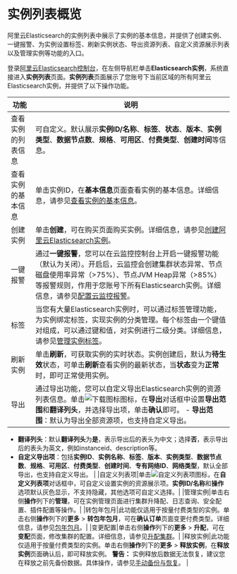 # 实例列表概览

阿里云Elasticsearch的实例列表中展示了实例的基本信息，并提供了创建实例、一键报警、为实例设置标签、刷新实例状态、导出资源列表、自定义资源展示列表以及管理实例等功能的入口。

登录[阿里云Elasticsearch控制台](https://elasticsearch-cn-hangzhou.console.aliyun.com/#/home)，在左侧导航栏单击**Elasticsearch实例**，系统直接进入**实例列表**页面。**实例列表**页面展示了您账号下当前区域的所有阿里云Elasticsearch实例，并提供了以下操作功能。

|功能|说明|
|--|--|
|查看实例的列表信息|可自定义。默认展示**实例ID/名称**、**标签**、**状态**、**版本**、**实例类型**、**数据节点数**、**规格**、**可用区**、**付费类型**、**创建时间**等信息。|
|查看实例的基本信息|单击实例ID，在**基本信息**页面查看实例的基本信息。详细信息，请参见[查看实例的基本信息](/cn.zh-CN/Elasticsearch/实例管理/查看实例的基本信息.md)。|
|创建实例|单击**创建**，可在购买页面购买实例。详细信息，请参见[创建阿里云Elasticsearch实例](/cn.zh-CN/Elasticsearch/实例管理/创建阿里云Elasticsearch实例.md)。|
|一键报警|通过**一键报警**，您可以在云监控控制台上开启一键报警功能（默认为关闭）。开启后，云监控会创建集群状态异常、节点磁盘使用率异常（\>75%）、节点JVM Heap异常（\>85%）等报警规则，作用于您账号下所有Elasticsearch实例。详细信息，请参见[配置云监控报警](/cn.zh-CN/Elasticsearch/集群监控报警/配置云监控报警.md)。|
|标签|当您有大量Elasticsearch实例时，可以通过标签管理功能，为实例绑定标签，实现实例的分类管理。每个标签由一个键值对组成，可以通过键和值，对实例进行二级分类。详细信息，请参见[管理实例标签](/cn.zh-CN/Elasticsearch/实例管理/管理实例标签.md)。|
|刷新实例|单击**刷新**，可获取实例的实时状态。实例创建后，默认为**待生效**状态，可单击**刷新**查看实例的最新状态，当**状态**变为**正常**时，即可正常使用实例。|
|导出|通过导出功能，您可以自定义导出Elasticsearch实例的资源列表信息。单击![下载图标](https://static-aliyun-doc.oss-accelerate.aliyuncs.com/assets/img/zh-CN/6587659951/p86100.png)图标，在**导出**对话框中设置**导出范围**和**翻译列头**，并选择导出项，单击**确认**即可。 -   **导出范围**：默认为导出全部资源项，也支持自定义导出。
-   **翻译列头**：默认**翻译列头**为**是**，表示导出后的表头为中文；选择**否**，表示导出后的表头为英文，例如instanceid、description等。
-   **自定义导出项**：包括**实例ID**、**实例名称**、**标签**、**版本**、**实例类型**、**数据节点数**、**规格**、**可用区**、**付费类型**、**创建时间**、**专有网络ID**、**网络类型**，默认全部导出，也支持自定义导出。 |
|自定义列表项|单击![自定义列表项](https://static-aliyun-doc.oss-accelerate.aliyuncs.com/assets/img/zh-CN/6587659951/p86107.png)图标，在**自定义列表项**对话框中，可自定义设置实例的资源展示项。**实例ID/名称**和**操作**选项默认灰色显示，不支持隐藏，其他选项可自定义选择。|
|管理实例|单击右侧**操作**列下的**管理**，可在实例管理页面进行集群升降配、日志查询、安全配置、插件配置等操作。|
|转包年包月|此功能仅适用于按量付费类型的实例。单击右侧**操作**列下的**更多** \> **转包年包月**，可在**确认订单**页面变更付费类型。详细信息，请参见[包年包月](/cn.zh-CN/产品定价/计费方式/包年包月.md)。|
|变更配置|单击右侧**操作**列下的**更多** \> **升配**，可在**变配**页面，修改集群的配置。详细信息，请参见[升配集群](/cn.zh-CN/Elasticsearch/升降配实例/升配集群.md)。|
|释放实例|此功能仅适用于按量付费类型的实例。单击右侧**操作**列下的**更多** \> **释放实例**，在**释放实例**页面确认后，即可释放实例。 **警告：** 实例释放后数据无法恢复，建议您在释放之前先备份数据。具体操作，请参见[手动备份与恢复](/cn.zh-CN/Elasticsearch/数据备份/手动备份与恢复.md)。 |

